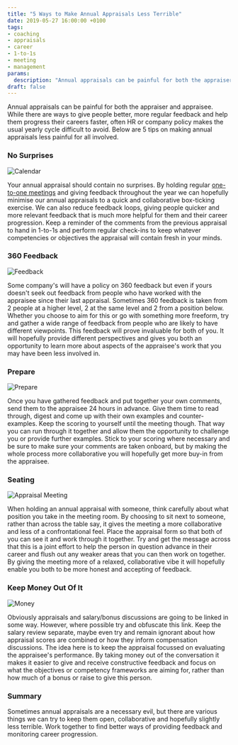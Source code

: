 ```yaml
---
title: "5 Ways to Make Annual Appraisals Less Terrible"
date: 2019-05-27 16:00:00 +0100
tags:
- coaching
- appraisals
- career
- 1-to-1s
- meeting
- management
params:
  description: "Annual appraisals can be painful for both the appraiser and appraisee. While there are ways to give people better, more regular feedback and help them progress their careers faster, often HR or company policy makes the usual yearly cycle difficult to avoid. Below are 5 tips on making annual appraisals less painful for all involved."
draft: false
---
```

Annual appraisals can be painful for both the appraiser and appraisee. While there are ways to give people better, more regular feedback and help them progress their careers faster, often HR or company policy makes the usual yearly cycle difficult to avoid. Below are 5 tips on making annual appraisals less painful for all involved.
<!--more-->
### No Surprises

![Calendar](/img/calendar.jpg)

Your annual appraisal should contain no surprises. By holding regular [one-to-one meetings](https://www.alecburton.co.uk/2019/1-to-1s/) and giving feedback throughout the year we can hopefully minimise our annual appraisals to a quick and collaborative box-ticking exercise. We can also reduce feedback loops, giving people quicker and more relevant feedback that is much more helpful for them and their career progression. Keep a reminder of the comments from the previous appraisal to hand in 1-to-1s and perform regular check-ins to keep whatever competencies or objectives the appraisal will contain fresh in your minds.

### 360 Feedback

![Feedback](/img/feedback.jpg)

Some company's will have a policy on 360 feedback but even if yours doesn't seek out feedback from people who have worked with the appraisee since their last appraisal. Sometimes 360 feedback is taken from 2 people at a higher level, 2 at the same level and 2 from a position below. Whether you choose to aim for this or go with something more freeform, try and gather a wide range of feedback from people who are likely to have different viewpoints. This feedback will prove invaluable for both of you. It will hopefully provide different perspectives and gives you both an opportunity to learn more about aspects of the appraisee's work that you may have been less involved in.

### Prepare

![Prepare](/img/prepare.jpg)

Once you have gathered feedback and put together your own comments, send them to the appraisee 24 hours in advance. Give them time to read through, digest and come up with their own examples and counter-examples. Keep the scoring to yourself until the meeting though. That way you can run through it together and allow them the opportunity to challenge you or provide further examples. Stick to your scoring where necessary and be sure to make sure your comments are taken onboard, but by making the whole process more collaborative you will hopefully get more buy-in from the appraisee.

### Seating

![Appraisal Meeting](/img/one-to-one.jpg)

When holding an annual appraisal with someone, think carefully about what position you take in the meeting room. By choosing to sit next to someone, rather than across the table say, it gives the meeting a more collaborative and less of a confrontational feel. Place the appraisal form so that both of you can see it and work through it together. Try and get the message across that this is a joint effort to help the person in question advance in their career and flush out any weaker areas that you can then work on together. By giving the meeting more of a relaxed, collaborative vibe it will hopefully enable you both to be more honest and accepting of feedback.

### Keep Money Out Of It

![Money](/img/money.jgp)

Obviously appraisals and salary/bonus discussions are going to be linked in some way. However, where possible try and obfuscate this link. Keep the salary review separate, maybe even try and remain ignorant about how appraisal scores are combined or how they inform compensation discussions. The idea here is to keep the appraisal focussed on evaluating the appraisee's performance. By taking money out of the conversation it makes it easier to give and receive constructive feedback and focus on what the objectives or competency frameworks are aiming for, rather than how much of a bonus or raise to give this person.

### Summary

Sometimes annual appraisals are a necessary evil, but there are various things we can try to keep them open, collaborative and hopefully slightly less terrible. Work together to find better ways of providing feedback and monitoring career progression.